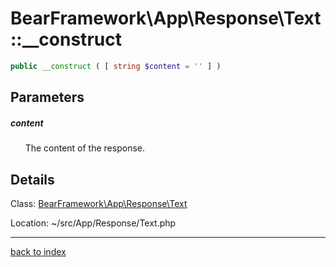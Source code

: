 # BearFramework\App\Response\Text::__construct

```php
public __construct ( [ string $content = '' ] )
```

## Parameters

##### content

&nbsp;&nbsp;&nbsp;&nbsp;&nbsp;&nbsp;The content of the response.

## Details

Class: [BearFramework\App\Response\Text](bearframework.app.response.text.class.md)

Location: ~/src/App/Response/Text.php

---

[back to index](index.md)

